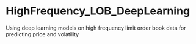 # HighFrequency_LOB_DeepLearning
Using deep learning models on high frequency limit order book data for predicting price and volatility
